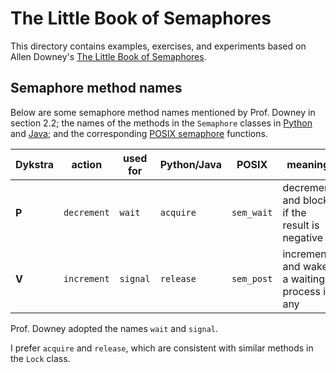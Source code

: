# The Little Book of Semaphores

This directory contains examples, exercises, and experiments based on Allen Downey's
[The Little Book of Semaphores](https://greenteapress.com/wp/semaphores/).


## Semaphore method names

Below are some semaphore method names mentioned by Prof. Downey in section 2.2;
the names of the methods in the `Semaphore` classes in
[Python](https://docs.python.org/3/library/threading.html#semaphore-objects) and
[Java](https://docs.oracle.com/javase/10/docs/api/java/util/concurrent/Semaphore.html);
and the corresponding [POSIX semaphore](https://linux.die.net/man/7/sem_overview) functions.
    
| Dykstra | action      | used for | Python/Java | POSIX      | meaning
| ------- | ----------- | -------- | ----------- | ---------- | ------------
| **P**   | `decrement` | `wait`   | `acquire`   | `sem_wait` | decrement and block if the result is negative
| **V**   | `increment` | `signal` | `release`   | `sem_post` | increment and wake a waiting process if any

Prof. Downey adopted the names `wait` and `signal`.

I prefer `acquire` and `release`, which are consistent with similar methods in the `Lock` class.
